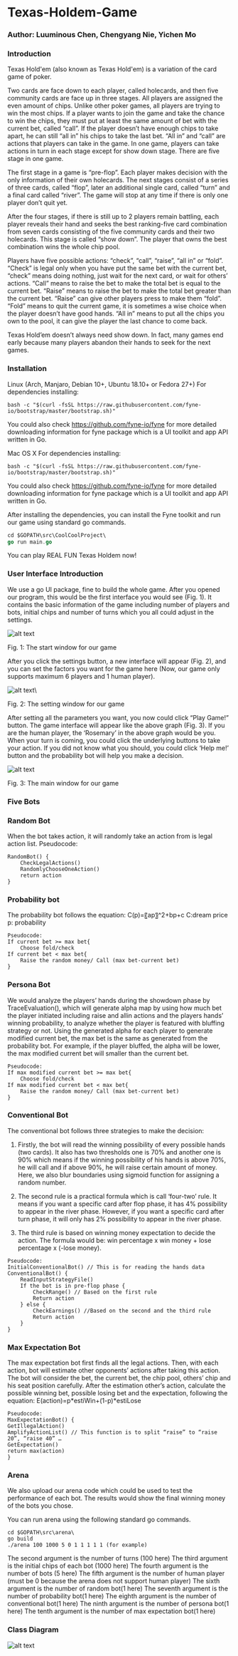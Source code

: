 # Texas-Holdem-Game

### Author: Luuminous Chen, Chengyang Nie, Yichen Mo
### Introduction
Texas Hold'em (also known as Texas Hold'em) is a variation of the card game of poker.

Two cards are face down to each player, called holecards, and then five community cards are face up in three stages. All players are assigned the even amount of chips. Unlike other poker games, all players are trying to win the most chips. If a player wants to join the game and take the chance to win the chips, they must put at least the same amount of bet with the current bet, called “call”. If the player doesn’t have enough chips to take apart, he can still “all in” his chips to take the last bet. “All in” and “call” are actions that players can take in the game. In one game, players can take actions in turn in each stage except for show down stage. There are five stage in one game. 

The first stage in a game is “pre-flop”. Each player makes decision with the only information of their own holecards. The next stages consist of a series of three cards, called “flop”, later an additional single card, called “turn” and a final card called “river”. The game will stop at any time if there is only one player don’t quit yet.

After the four stages, if there is still up to 2 players remain battling, each player reveals their hand and seeks the best ranking-five card combination from seven cards consisting of the five community cards and their two holecards. This stage is called “show down”. The player that owns the best combination wins the whole chip pool.

Players have five possible actions: “check”, “call”, “raise”, “all in” or “fold”. “Check” is legal only when you have put the same bet with the current bet, “check” means doing nothing, just wait for the next card, or wait for others’ actions. “Call” means to raise the bet to make the total bet is equal to the current bet. “Raise” means to raise the bet to make the total bet greater than the current bet. “Raise” can give other players press to make them “fold”. “Fold” means to quit the current game, it is sometimes a wise choice when the player doesn’t have good hands. “All in” means to put all the chips you own to the pool, it can give the player the last chance to come back.

Texas Hold’em doesn’t always need show down. In fact, many games end early because many players abandon their hands to seek for the next games. 
 
### Installation
Linux (Arch, Manjaro, Debian 10+, Ubuntu 18.10+ or Fedora 27+)
For dependencies installing:

```bash -c "$(curl -fsSL https://raw.githubusercontent.com/fyne-io/bootstrap/master/bootstrap.sh)"```

You could also check https://github.com/fyne-io/fyne for more detailed downloading information for fyne package which is a UI toolkit and app API written in Go.

Mac OS X
For dependencies installing:

```/usr/bin/ruby -e "$(curl -fsSL https://raw.githubusercontent.com/Homebrew/install/master/install)"
bash -c "$(curl -fsSL https://raw.githubusercontent.com/fyne-io/bootstrap/master/bootstrap.sh)"
```

You could also check https://github.com/fyne-io/fyne for more detailed downloading information for fyne package which is a UI toolkit and app API written in Go.

After installing the dependencies, you can install the Fyne toolkit and run our game using standard go commands.

```go get -u github.com/fyne-io/fyne
cd $GOPATH\src\CoolCoolProject\
go run main.go
```

You can play REAL FUN Texas Holdem now!

### User Interface Introduction

We use a go UI package, fine to build the whole game. After you opened our program, this would be the first interface you would see (Fig. 1). It contains the basic information of the game including number of players and bots, initial chips and number of turns which you all could adjust in the settings.

![alt text](https://raw.githubusercontent.com/Chengyang95/Texas-Holdem-Game/master/Picture1.png)

Fig. 1: The start window for our game

After you click the settings button, a new interface will appear (Fig. 2), and you can set the factors you want for the game here (Now, our game only supports maximum 6 players and 1 human player).

![alt text](https://raw.githubusercontent.com/Chengyang95/Texas-Holdem-Game/master/Picture2.png)\

Fig. 2: The setting window for our game

After setting all the parameters you want, you now could click “Play Game!” button. The game interface will appear like the above graph (Fig. 3). If you are the human player, the ‘Rosemary’ in the above graph would be you. When your turn is coming, you could click the underlying buttons to take your action. If you did not know what you should, you could click ‘Help me!’ button and the probability bot will help you make a decision.

![alt text](https://raw.githubusercontent.com/Chengyang95/Texas-Holdem-Game/master/Picture3.png)

Fig. 3: The main window for our game

### Five Bots
### Random Bot
When the bot takes action, it will randomly take an action from is legal action list.
Pseudocode:
```
RandomBot() {
	CheckLegalActions()
	RandomlyChooseOneAction()
	return action
}
```
### Probability bot
The probability bot follows the equation: 
C(p)=〖ap〗^2+bp+c
C:dream price
p: probability
```
Pseudocode:
If current bet >= max bet{
 	Choose fold/check
If current bet < max bet{
	Raise the random money/ Call (max bet-current bet)
}
```
### Persona Bot 
We would analyze the players’ hands during the showdown phase by TraceEvaluation(), which will generate alpha map by using how much bet the player initiated including raise and allin actions and the players hands’ winning probability, to analyze whether the player is featured with bluffing strategy or not. 
Using the generated alpha for each player to generate modified current bet, the max bet is the same as generated from the probability bot. For example, if the player bluffed, the alpha will be lower, the max modified current bet will smaller than the current bet. 
```
Pseudocode:
If max modified current bet >= max bet{
 	Choose fold/check
If max modified current bet < max bet{
	Raise the random money/ Call (max bet-current bet)
}
```
### Conventional Bot
The conventional bot follows three strategies to make the decision:
1. Firstly, the bot will read the winning possibility of every possible hands (two cards). It also has two thresholds one is 70% and another one is 90% which means if the winning possibility of his hands is above 70%, he will call and if above 90%, he will raise certain amount of money.  Here, we also blur boundaries using sigmoid function for assigning a random number.

2. The second rule is a practical formula which is call ‘four-two’ rule. It means if you want a specific card after flop phase, it has 4% possibility to appear in the river phase. However, if you want a specific card after turn phase, it will only has 2% possibility to appear in the river phase.

3. The third rule is based on winning money expectation to decide the action. The formula would be: win percentage x win money + lose percentage x (-lose money).
```
Pseudocode:
InitialConventionalBot() // This is for reading the hands data
ConventionalBot() {
	ReadInputStrategyFile()
	If the bot is in pre-flop phase {
		CheckRange() // Based on the first rule
		Return action
	} else {
		CheckEarnings() //Based on the second and the third rule
		Return action
	}
}
```
### Max Expectation Bot
The max expectation bot first finds all the legal actions. Then, with each action, bot will estimate other opponents’ actions after taking this action. The bot will consider the bet, the current bet, the chip pool, others’ chip and his seat position carefully. After the estimation other’s action, calculate the possible winning bet, possible losing bet and the expectation, following the equation: 
E(action)=p*estiWin+(1-p)*estiLose
```
Pseudocode:
MaxExpectationBot() {
GetIllegalAction()
AmplifyActionList() // This function is to split “raise” to “raise 20”, “raise 40” …
GetExpectation()
return max(action)
}
```

### Arena

We also upload our arena code which could be used to test the performance of each bot. The results would show the final winning money of the bots you chose.

You can run arena using the following standard go commands.

```
cd $GOPATH\src\arena\
go build
./arena 100 1000 5 0 1 1 1 1 1 (for example)
```

The second argument is the number of turns (100 here)
The third argument is the initial chips of each bot (1000 here)
The fourth argument is the number of bots (5 here)
The fifth argument is the number of human player (must be 0 because the arena does not support human player)
The sixth argument is the number of random bot(1 here)
The seventh argument is the number of probability bot(1 here)
The eighth argument is the number of conventional bot(1 here)
The ninth argument is the number of persona bot(1 here)
The tenth argument is the number of max expectation bot(1 here)

### Class Diagram
![alt text](https://raw.githubusercontent.com/Chengyang95/Texas-Holdem-Game/master/Picture4.png)
 

